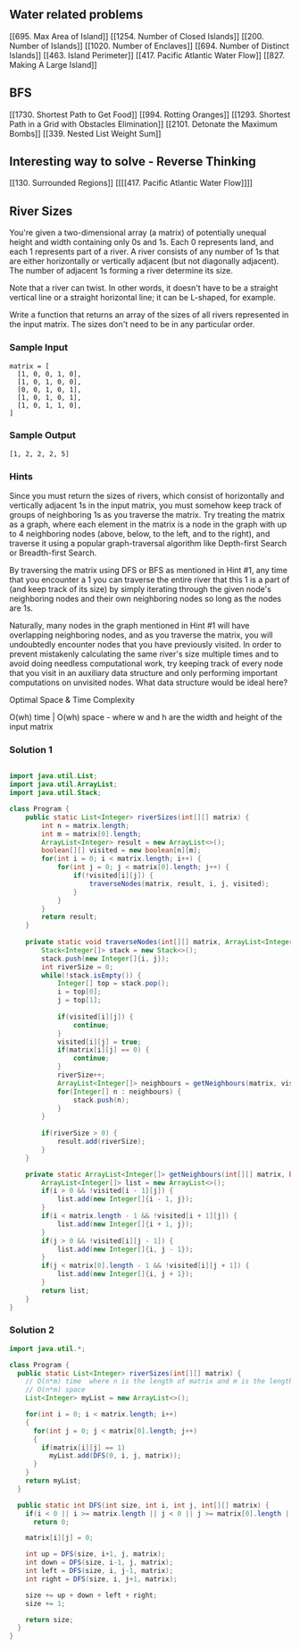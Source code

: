 
## Water related problems

[[695. Max Area of Island]]
[[1254. Number of Closed Islands]]
[[200. Number of Islands]]
[[1020. Number of Enclaves]]
[[694. Number of Distinct Islands]]
[[463. Island Perimeter]]
[[417. Pacific Atlantic Water Flow]]
[[827. Making A Large Island]]

## BFS
[[1730. Shortest Path to Get Food]]
[[994. Rotting Oranges]]
[[1293. Shortest Path in a Grid with Obstacles Elimination]]
[[2101. Detonate the Maximum Bombs]]
[[339. Nested List Weight Sum]]

## Interesting way to solve - Reverse Thinking

[[130. Surrounded Regions]]
[[[[417. Pacific Atlantic Water Flow]]]]

## River Sizes

You're given a two-dimensional array (a matrix) of potentially unequal height and width containing only 0s and 1s. Each 0 represents land, and each 1 represents part of a river. A river consists of any number of 1s that are either horizontally or vertically adjacent (but not diagonally adjacent). The number of adjacent 1s forming a river determine its size.

Note that a river can twist. In other words, it doesn't have to be a straight vertical line or a straight horizontal line; it can be L-shaped, for example.

Write a function that returns an array of the sizes of all rivers represented in the input matrix. The sizes don't need to be in any particular order.

### Sample Input

```
matrix = [
  [1, 0, 0, 1, 0],
  [1, 0, 1, 0, 0],
  [0, 0, 1, 0, 1],
  [1, 0, 1, 0, 1],
  [1, 0, 1, 1, 0],
]

```

### Sample Output

```
[1, 2, 2, 2, 5] 
```

### Hints

Since you must return the sizes of rivers, which consist of horizontally and vertically adjacent 1s in the input matrix, you must somehow keep track of groups of neighboring 1s as you traverse the matrix. Try treating the matrix as a graph, where each element in the matrix is a node in the graph with up to 4 neighboring nodes (above, below, to the left, and to the right), and traverse it using a popular graph-traversal algorithm like Depth-first Search or Breadth-first Search.

By traversing the matrix using DFS or BFS as mentioned in Hint #1, any time that you encounter a 1 you can traverse the entire river that this 1 is a part of (and keep track of its size) by simply iterating through the given node's neighboring nodes and their own neighboring nodes so long as the nodes are 1s.

Naturally, many nodes in the graph mentioned in Hint #1 will have overlapping neighboring nodes, and as you traverse the matrix, you will undoubtedly encounter nodes that you have previously visited. In order to prevent mistakenly calculating the same river's size multiple times and to avoid doing needless computational work, try keeping track of every node that you visit in an auxiliary data structure and only performing important computations on unvisited nodes. What data structure would be ideal here?

Optimal Space & Time Complexity

O(wh) time | O(wh) space - where w and h are the width and height of the input matrix

### Solution 1

```java

import java.util.List;
import java.util.ArrayList;
import java.util.Stack;

class Program {
    public static List<Integer> riverSizes(int[][] matrix) {
        int n = matrix.length;
        int m = matrix[0].length;
        ArrayList<Integer> result = new ArrayList<>();
        boolean[][] visited = new boolean[n][m];
        for(int i = 0; i < matrix.length; i++) {
            for(int j = 0; j < matrix[0].length; j++) {
                if(!visited[i][j]) {
                    traverseNodes(matrix, result, i, j, visited);
                }
            }
        }
        return result;
    }
    
    private static void traverseNodes(int[][] matrix, ArrayList<Integer> result, int i, int j, boolean[][] visited) {
        Stack<Integer[]> stack = new Stack<>();
        stack.push(new Integer[]{i, j});
        int riverSize = 0;
        while(!stack.isEmpty()) {
            Integer[] top = stack.pop();
            i = top[0];
            j = top[1];
            
            if(visited[i][j]) {
                continue;
            }
            visited[i][j] = true;
            if(matrix[i][j] == 0) {
                continue;
            }
            riverSize++;
            ArrayList<Integer[]> neighbours = getNeighbours(matrix, visited, i, j);
            for(Integer[] n : neighbours) {
                stack.push(n);
            }
        }
    
        if(riverSize > 0) {
            result.add(riverSize);
        }
    }

    private static ArrayList<Integer[]> getNeighbours(int[][] matrix, boolean[][] visited, int i, int j) {
        ArrayList<Integer[]> list = new ArrayList<>();
        if(i > 0 && !visited[i - 1][j]) {
            list.add(new Integer[]{i - 1, j});
        }
        if(i < matrix.length - 1 && !visited[i + 1][j]) {
            list.add(new Integer[]{i + 1, j});
        }
        if(j > 0 && !visited[i][j - 1]) {
            list.add(new Integer[]{i, j - 1});
        }
        if(j < matrix[0].length - 1 && !visited[i][j + 1]) {
            list.add(new Integer[]{i, j + 1});
        }
        return list;
    }
}
```

### Solution 2

```java
import java.util.*;

class Program {
  public static List<Integer> riverSizes(int[][] matrix) {
    // O(n*m) time  where n is the length of matrix and m is the length of matrix[0]
    // O(n*m) space
    List<Integer> myList = new ArrayList<>();

    for(int i = 0; i < matrix.length; i++)
    {
      for(int j = 0; j < matrix[0].length; j++)
      {
        if(matrix[i][j] == 1)
          myList.add(DFS(0, i, j, matrix));
      }
    }
    return myList;
  }

  public static int DFS(int size, int i, int j, int[][] matrix) {
    if(i < 0 || i >= matrix.length || j < 0 || j >= matrix[0].length || matrix[i][j] == 0)
      return 0;

    matrix[i][j] = 0;

    int up = DFS(size, i+1, j, matrix);
    int down = DFS(size, i-1, j, matrix);
    int left = DFS(size, i, j-1, matrix);
    int right = DFS(size, i, j+1, matrix);

    size += up + down + left + right;
    size += 1;

    return size;
  }
}
```